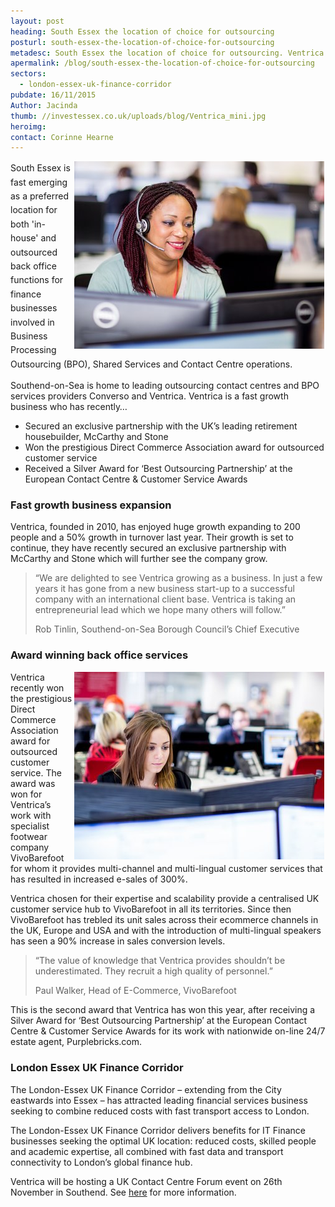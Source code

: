 ```yaml
---
layout: post
heading: South Essex the location of choice for outsourcing
posturl: south-essex-the-location-of-choice-for-outsourcing
metadesc: South Essex the location of choice for outsourcing. Ventrica has seen a 50% growth in turnover last year
apermalink: /blog/south-essex-the-location-of-choice-for-outsourcing
sectors:
  - london-essex-uk-finance-corridor 
pubdate: 16/11/2015
Author: Jacinda
thumb: //investessex.co.uk/uploads/blog/Ventrica_mini.jpg
heroimg: 
contact: Corinne Hearne
---
```

<p><span style='line-height: 1.6;'><img alt='Ventrica outsourcing contact centre Southend-on-Sea' src='../uploads/blog/Ventrica_400.jpg' style='width: 400px; height: 300px; margin-left: 2px; margin-right: 2px; float: right;'/>South Essex is fast emerging as a preferred location for both 'in-house' and outsourced back office functions for finance businesses involved in Business Processing Outsourcing (BPO), Shared Services and Contact Centre operations.</span></p><p>Southend-on-Sea is home to leading outsourcing contact centres and BPO services providers Converso and Ventrica. Ventrica is a fast growth business who has recently…</p><ul><li>Secured an exclusive partnership with the UK’s leading retirement housebuilder, McCarthy and Stone</li><li>Won the prestigious Direct Commerce Association award for outsourced customer service</li><li>Received a Silver Award for ‘Best Outsourcing Partnership’ at the European Contact Centre &amp; Customer Service Awards</li></ul><h3>Fast growth business expansion</h3><p>Ventrica, founded in 2010, has enjoyed huge growth expanding to 200 people and a 50% growth in turnover last year. Their growth is set to continue, they have recently secured an exclusive partnership with McCarthy and Stone which will further see the company grow.</p><blockquote><p>“We are delighted to see Ventrica growing as a business. In just a few years it has gone from a new business start-up to a successful company with an international client base. Ventrica is taking an entrepreneurial lead which we hope many others will follow.”</p><p>Rob Tinlin, Southend-on-Sea Borough Council’s Chief Executive</p></blockquote><h3><span style='line-height: 1.2;'>Award winning back office services</span></h3><p><img alt='Ventrica outsourcing contact centre Southend-on-Sea' src='../uploads/blog/Ventrica_400_2.jpg' style='width: 400px; height: 300px; margin-left: 2px; margin-right: 2px; float: right;'/>Ventrica recently won the prestigious Direct Commerce Association award for outsourced customer service. The award was won for Ventrica’s work with specialist footwear company VivoBarefoot for whom it provides multi-channel and multi-lingual customer services that has resulted in increased e-sales of 300%.</p><p>Ventrica chosen for their expertise and scalability provide a centralised UK customer service hub to VivoBarefoot in all its territories. Since then VivoBarefoot has trebled its unit sales across their ecommerce channels in the UK, Europe and USA and with the introduction of multi-lingual speakers has seen a 90% increase in sales conversion levels.</p><blockquote><p>“The value of knowledge that Ventrica provides shouldn’t be underestimated. They recruit a high quality of personnel.”</p><p>Paul Walker, Head of E-Commerce, VivoBarefoot</p></blockquote><p>This is the second award that Ventrica has won this year, after receiving a Silver Award for ‘Best Outsourcing Partnership’ at the European Contact Centre &amp; Customer Service Awards for its work with nationwide on-line 24/7 estate agent, Purplebricks.com.</p><h3>London Essex UK Finance Corridor</h3><p>The London-Essex UK Finance Corridor – extending from the City eastwards into Essex – has attracted leading financial services business seeking to combine reduced costs with fast transport access to London.</p><p>The London-Essex UK Finance Corridor delivers benefits for IT Finance businesses seeking the optimal UK location: reduced costs, skilled people and academic expertise, all combined with fast data and transport connectivity to London’s global finance hub. </p><p>Ventrica will be hosting a UK Contact Centre Forum event on 26th November in Southend. See <a href='http://uk-ccf.co.uk/26th-november-2015/' target='_blank'>here</a> for more information. </p>